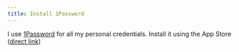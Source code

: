```yaml
---
title: Install 1Password
---
```



I use [1Password](https://1password.com) for all my personal credentials. Install it using the App Store ([direct link](https://apps.apple.com/dk/app/1password-7-password-manager/id1333542190?mt=12))
